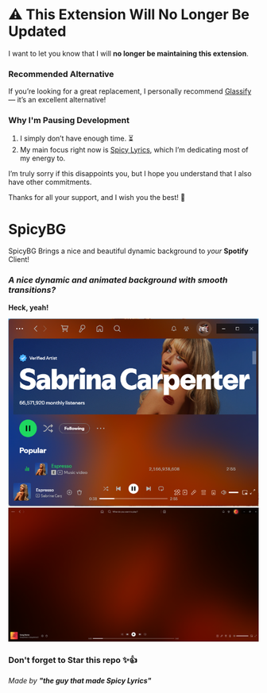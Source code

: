 # ⚠️ This Extension Will No Longer Be Updated

I want to let you know that I will **no longer be maintaining this extension**.  

### Recommended Alternative
If you’re looking for a great replacement, I personally recommend [Glassify](https://github.com/sanoojes/spicetify-glassify) — it’s an excellent alternative!

### Why I'm Pausing Development
1. I simply don’t have enough time. ⏳  
2. My main focus right now is [Spicy Lyrics](https://github.com/Spikerko/spicy-lyrics), which I’m dedicating most of my energy to.

I’m truly sorry if this disappoints you, but I hope you understand that I also have other commitments.  

Thanks for all your support, and I wish you the best! 👋



# SpicyBG
SpicyBG Brings a nice and beautiful dynamic background to *your* **Spotify** Client!

### *A nice dynamic and animated background with smooth transitions?*
**Heck, yeah!**


![Small Preview](./Previews/small-preview.png)
![Page Preview](./Previews/page-preview.png)

### Don't forget to Star this repo ✨👍

*Made by **"the guy that made Spicy Lyrics"***
